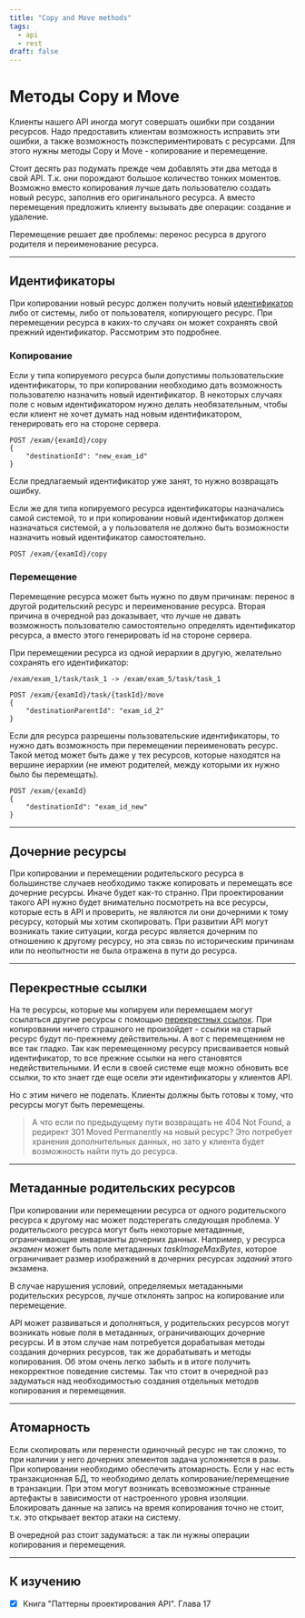 ```yaml
---
title: "Copy and Move methods"
tags:
  - api
  - rest
draft: false
---
```


# Методы Copy и Move

Клиенты нашего API иногда могут совершать ошибки при создании ресурсов.
Надо предоставить клиентам возможность исправить эти ошибки, а также возможность поэкспериментировать с ресурсами.
Для этого нужны методы Copy и Move - копирование и перемещение.

Стоит десять раз подумать прежде чем добавлять эти два метода в свой API. 
Т.к. они порождают большое количество тонких моментов.
Возможно вместо копирования лучше дать пользователю создать новый ресурс, заполнив его оригинального ресурса.
А вместо перемещения предложить клиенту вызывать две операции: создание и удаление.

Перемещение решает две проблемы: перенос ресурса в другого родителя и переименование ресурса.


---
## Идентификаторы
При копировании новый ресурс должен получить новый [идентификатор](./identifiers.md) либо от системы, либо от пользователя, копирующего ресурс.
При перемещении ресурса в каких-то случаях он может сохранять свой прежний идентификатор.
Рассмотрим это подробнее.

### Копирование
Если у типа копируемого ресурса были допустимы пользовательские идентификаторы, то при копировании необходимо дать возможность пользователю назначить новый идентификатор.
В некоторых случаях поле с новым идентификатором нужно делать необязательным, чтобы если клиент не хочет думать над новым идентификатором, генерировать его на стороне сервера.
```
POST /exam/{examId}/copy
{
    "destinationId": "new_exam_id"
}
```
Если предлагаемый идентификатор уже занят, то нужно возвращать ошибку.

Если же для типа копируемого ресурса идентификаторы назначались самой системой, то и при копировании новый идентификатор должен назначаться системой, а у пользователя не должно быть возможности назначить новый идентификатор самостоятельно.
```
POST /exam/{examId}/copy
```

### Перемещение
Перемещение ресурса может быть нужно по двум причинам: перенос в другой родительский ресурс и переименование ресурса.
Вторая причина в очередной раз доказывает, что лучше не давать возможность пользователю самостоятельно определять идентификатор ресурса, а вместо этого генерировать id на стороне сервера.

При перемещении ресурса из одной иерархии в другую, желательно сохранять его идентификатор:
```
/exam/exam_1/task/task_1 -> /exam/exam_5/task/task_1
```

```
POST /exam/{examId}/task/{taskId}/move
{
    "destinationParentId": "exam_id_2"
}
```

Если для ресурса разрешены пользовательские идентификаторы, то нужно дать возможность при перемещении переименовать ресурс.
Такой метод может быть даже у тех ресурсов, которые находятся на вершине иерархии (не имеют родителей, между которыми их нужно было бы перемещать).
```
POST /exam/{examId}
{
    "destinationId": "exam_id_new"
}
```


---
## Дочерние ресурсы
При копировании и перемещении родительского ресурса в большинстве случаев необходимо также копировать и перемещать все дочерние ресурсы.
Иначе будет как-то странно.
При проектировании такого API нужно будет внимательно посмотреть на все ресурсы, которые есть в API и проверить, не являются ли они дочерними к тому ресурсу, который мы хотим скопировать.
При развитии API могут возникать такие ситуации, когда ресурс является дочерним по отношению к другому ресурсу, но эта связь по историческим причинам или по неопытности не была отражена в пути до ресурса.


---
## Перекрестные ссылки
На те ресурсы, которые мы копируем или перемещаем могут ссылаться другие ресурсы с помощью [перекрестных ссылок](./cross_reference.md).
При копировании ничего страшного не произойдет - ссылки на старый ресурс будут по-прежнему действительны.
А вот с перемещением не все так гладко.
Так как перемещенному ресурсу присваивается новый идентификатор, то все прежние ссылки на него становятся недействительными.
И если в своей системе еще можно обновить все ссылки, то кто знает где еще осели эти идентификаторы у клиентов API.

Но с этим ничего не поделать.
Клиенты должны быть готовы к тому, что ресурсы могут быть перемещены.

> А что если по предыдущему пути возвращать не 404 Not Found, а редирект 301 Moved Permanently на новый ресурс? 
> Это потребует хранения дополнительных данных, но зато у клиента будет возможность найти путь до ресурса.


---
## Метаданные родительских ресурсов
При копировании или перемещении ресурса от одного родительского ресурса к другому нас может подстерегать следующая проблема.
У родительского ресурса могут быть некоторые метаданные, ограничивающие инварианты дочерних данных.
Например, у ресурса _экзамен_ может быть поле метаданных _taskImageMaxBytes_, которое ограничивает размер изображений в дочерних ресурсах _заданий_ этого экзамена.

В случае нарушения условий, определяемых метаданными родительских ресурсов, лучше отклонять запрос на копирование или перемещение.

API может развиваться и дополняться, у родительских ресурсов могут возникать новые поля в метаданных, ограничивающих дочерние ресурсы.
И в этом случае нам потребуется дорабатывая методы создания дочерних ресурсов, так же дорабатывать и методы копирования.
Об этом очень легко забыть и в итоге получить некорректное поведение системы.
Так что стоит в очередной раз задуматься над необходимостью создания отдельных методов копирования и перемещения.


---
## Атомарность
Если скопировать или перенести одиночный ресурс не так сложно, то при наличии у него дочерних элементов задача усложняется в разы.
При копировании необходимо обеспечить атомарность.
Если у нас есть транзакционная БД, то необходимо делать копирование/перемещение в транзакции.
При этом могут возникать всевозможные странные артефакты в зависимости от настроенного уровня изоляции.
Блокировать данные на запись на время копирования точно не стоит, т.к. это открывает вектор атаки на систему.

В очередной раз стоит задуматься: а так ли нужны операции копирования и перемещения.


---
## К изучению
- [X] Книга "Паттерны проектирования API". Глава 17

